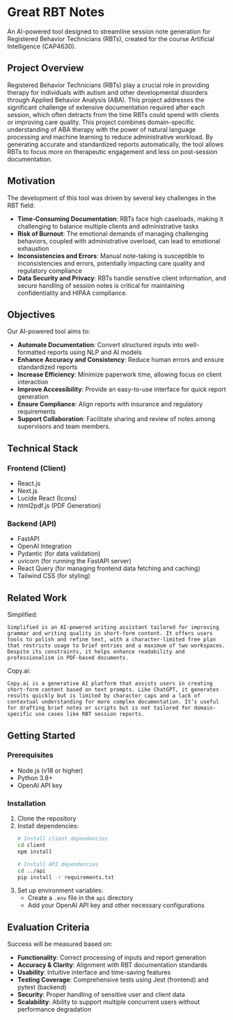 # Great RBT Notes

An AI-powered tool designed to streamline session note generation for Registered Behavior Technicians (RBTs), created for the course Artificial Intelligence (CAP4630).

## Project Overview

Registered Behavior Technicians (RBTs) play a crucial role in providing therapy for individuals with autism and other developmental disorders through Applied Behavior Analysis (ABA). This project addresses the significant challenge of extensive documentation required after each session, which often detracts from the time RBTs could spend with clients or improving care quality. This project combines domain-specific understanding of ABA therapy with the power of natural language processing and machine learning to reduce administrative workload. By generating accurate and standardized reports automatically, the tool allows RBTs to focus more on therapeutic engagement and less on post-session documentation.

## Motivation

The development of this tool was driven by several key challenges in the RBT field:

- **Time-Consuming Documentation**: RBTs face high caseloads, making it challenging to balance multiple clients and administrative tasks
- **Risk of Burnout**: The emotional demands of managing challenging behaviors, coupled with administrative overload, can lead to emotional exhaustion
- **Inconsistencies and Errors**: Manual note-taking is susceptible to inconsistencies and errors, potentially impacting care quality and regulatory compliance
- **Data Security and Privacy**: RBTs handle sensitive client information, and secure handling of session notes is critical for maintaining confidentiality and HIPAA compliance.

## Objectives

Our AI-powered tool aims to:

- **Automate Documentation**: Convert structured inputs into well-formatted reports using NLP and AI models
- **Enhance Accuracy and Consistency**: Reduce human errors and ensure standardized reports
- **Increase Efficiency**: Minimize paperwork time, allowing focus on client interaction
- **Improve Accessibility**: Provide an easy-to-use interface for quick report generation
- **Ensure Compliance**: Align reports with insurance and regulatory requirements
- **Support Collaboration**: Facilitate sharing and review of notes among supervisors and team members.

## Technical Stack

### Frontend (Client)
- React.js
- Next.js
- Lucide React (Icons)
- html2pdf.js (PDF Generation)

### Backend (API)
- FastAPI
- OpenAI Integration
- Pydantic (for data validation)
- uvicorn (for running the FastAPI server)
- React Query (for managing frontend data fetching and caching)
- Tailwind CSS (for styling)

## Related Work

Simplified:

	Simplified is an AI-powered writing assistant tailored for improving grammar and writing quality in short-form content. It offers users tools to polish and refine text, with a character-limited free plan that restricts usage to brief entries and a maximum of two workspaces. Despite its constraints, it helps enhance readability and professionalism in PDF-based documents.

Copy.ai:

	Copy.ai is a generative AI platform that assists users in creating short-form content based on text prompts. Like ChatGPT, it generates results quickly but is limited by character caps and a lack of contextual understanding for more complex documentation. It’s useful for drafting brief notes or scripts but is not tailored for domain-specific use cases like RBT session reports.

## Getting Started

### Prerequisites
- Node.js (v18 or higher)
- Python 3.8+
- OpenAI API key

### Installation

1. Clone the repository
2. Install dependencies:
   ```bash
   # Install client dependencies
   cd client
   npm install

   # Install API dependencies
   cd ../api
   pip install -r requirements.txt
   ```
3. Set up environment variables:
   - Create a `.env` file in the `api` directory
   - Add your OpenAI API key and other necessary configurations

## Evaluation Criteria

Success will be measured based on:
- **Functionality**: Correct processing of inputs and report generation
- **Accuracy & Clarity**: Alignment with RBT documentation standards
- **Usability**: Intuitive interface and time-saving features
- **Testing Coverage**: Comprehensive tests using Jest (frontend) and pytest (backend)
- **Security**: Proper handling of sensitive user and client data
- **Scalability**: Ability to support multiple concurrent users without performance degradation